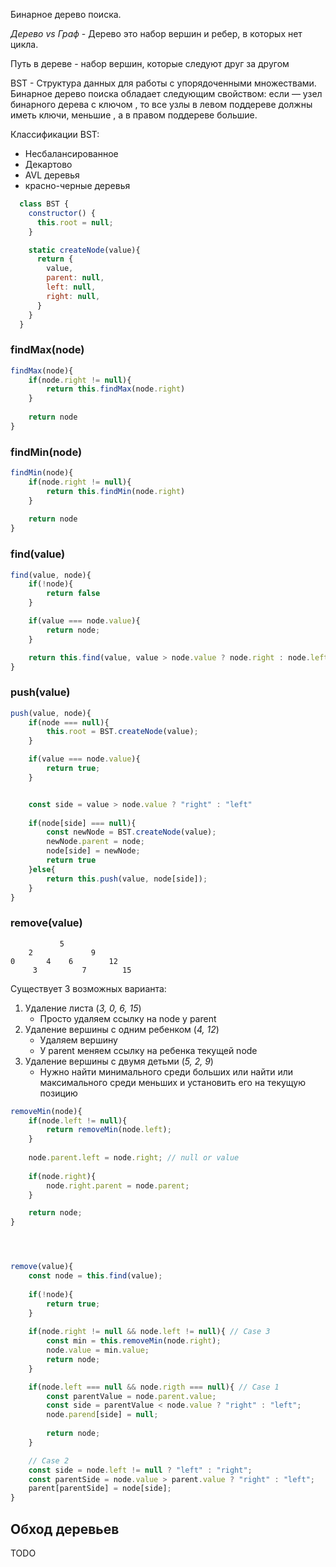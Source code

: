 Бинарное дерево поиска.

*Дерево vs Граф* - Дерево это набор вершин и ребер, в которых нет цикла.

Путь в дереве - набор вершин, которые следуют друг за другом

BST - Cтруктура данных для работы с упорядоченными множествами. Бинарное дерево поиска обладает следующим свойством: если — узел бинарного дерева с ключом , то все узлы в левом поддереве должны иметь ключи, меньшие , а в правом поддереве большие.

Классификации BST:
- Несбалансированное
- Декартово
- AVL деревья
- красно-черные деревья


```javascript
  class BST {
    constructor() {
      this.root = null;
    }

    static createNode(value){
      return {
        value,
        parent: null,
        left: null,
        right: null,
      }
    }
  }
```

### findMax(node)
```javascript
findMax(node){
	if(node.right != null){
		return this.findMax(node.right)
	}
	
	return node
}
```

### findMin(node)
```javascript
findMin(node){
	if(node.right != null){
		return this.findMin(node.right)
	}
	
	return node
}
```

### find(value)
```javascript
find(value, node){
	if(!node){
		return false
	}

	if(value === node.value){
		return node;
	}

	return this.find(value, value > node.value ? node.right : node.left);
}
```


### push(value)
```javascript
push(value, node){
	if(node === null){
		this.root = BST.createNode(value);
	}

	if(value === node.value){
		return true;
	}


	const side = value > node.value ? "right" : "left"
	
	if(node[side] === null){
		const newNode = BST.createNode(value);
		newNode.parent = node;
		node[side] = newNode;
		return true
	}else{
		return this.push(value, node[side]);
	}
}

```


### remove(value)
```
	       5
    2             9
0       4    6        12
     3          7        15
```

Существует 3 возможных варианта:
1. Удаление листа (*3, 0, 6, 15*)
	- Просто удаляем ссылку на node у parent  
2. Удаление вершины с одним ребенком (*4, 12*)
	- Удаляем вершину
	- У parent меняем ссылку на ребенка текущей node
3. Удаление вершины с двумя детьми (*5, 2, 9*)
	 - Нужно найти минимального среди больших или найти или максимального среди меньших и установить его на текущую позицию

```javascript
removeMin(node){
	if(node.left != null){
		return removeMin(node.left);
	}
	
	node.parent.left = node.right; // null or value
	
	if(node.right){
		node.right.parent = node.parent;
	}

	return node;
}




remove(value){
	const node = this.find(value);
	
	if(!node){
		return true;
	}
	
	if(node.right != null && node.left != null){ // Case 3
		const min = this.removeMin(node.right);
		node.value = min.value;
		return node;
	}

	if(node.left === null && node.rigth === null){ // Case 1
		const parentValue = node.parent.value;
		const side = parentValue < node.value ? "right" : "left";
		node.parend[side] = null;
		
		return node;
	}

	// Case 2
	const side = node.left != null ? "left" : "right";
	const parentSide = node.value > parent.value ? "right" : "left";
	parent[parentSide] = node[side];
}

```



## Обход деревьев 

TODO
